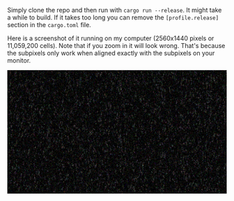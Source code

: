 Simply clone the repo and then run with `cargo run --release`. It might take a while to build. If it takes too long you can remove the `[profile.release]` section in the `cargo.toml` file.

Here is a screenshot of it running on my computer (2560x1440 pixels or 11,059,200 cells). Note that if you zoom in it will look wrong. That's because the subpixels only work when aligned exactly with the subpixels on your monitor.

![Screenshot of it on my computer, 2560x1440 pixels](./screenshot.png)
